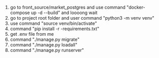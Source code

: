 1) go to front_source/market_postgres and use command "docker-compose up -d --build" and loooong wait
2) go to project root folder and user command "python3 -m venv venv"
3) use command "source venv/bin/activate"
4) command "pip install -r -requirements.txt"
5) get .env file from me
6) command "./manage.py migrate"
7) command "./manage.py loadall"
8) command "./manage.py runserver"
